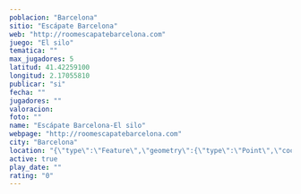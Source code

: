 ```yaml
---
poblacion: "Barcelona"
sitio: "Escápate Barcelona"
web: "http://roomescapatebarcelona.com"
juego: "El silo"
tematica: ""
max_jugadores: 5
latitud: 41.42259100
longitud: 2.17055810
publicar: "si"
fecha: ""
jugadores: ""
valoracion: 
foto: ""
name: "Escápate Barcelona-El silo"
webpage: "http://roomescapatebarcelona.com"
city: "Barcelona"
location: "{\"type\":\"Feature\",\"geometry\":{\"type\":\"Point\",\"coordinates\":[2.1705581,41.422591]}}"
active: true
play_date: ""
rating: "0"
---
```

